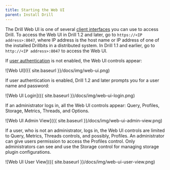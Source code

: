 ```yaml
---
title: Starting the Web UI
parent: Install Drill
---
```


The Drill Web UI is one of several [client interfaces](/docs/architecture-introduction/#drill-clients) you can use to access Drill.  To access the Web UI in Drill 1.2 and later, go to `https://<IP address>:8047`, where IP address is the host name or IP address of one of the installed Drillbits in a distributed system. In Drill 1.1 and earlier, go to `http://<IP address>:8047` to access the Web UI.

If [user authentication]({{site.baseurl}}/docs/configuring-user-authentication/) is not enabled, the Web UI controls appear: 

![Web UI]({{ site.baseurl }}/docs/img/web-ui.png)

If user authentication is enabled, Drill 1.2 and later prompts you for a user name and password:

![Web UI Login]({{ site.baseurl }}/docs/img/web-ui-login.png)

If an administrator logs in, all the Web UI controls appear: Query, Profiles, Storage, Metrics, Threads, and Options.

![Web UI Admin View]({{ site.baseurl }}/docs/img/web-ui-admin-view.png)

If a user, who is not an administrator, logs in, the Web UI controls are limited to Query, Metrics, Threads controls, and possibly, Profiles. An administrator can give users permission to access the Profiles control. Only administrators can see and use the Storage control for managing storage plugin configurations.

![Web UI User View]({{ site.baseurl }}/docs/img/web-ui-user-view.png)


